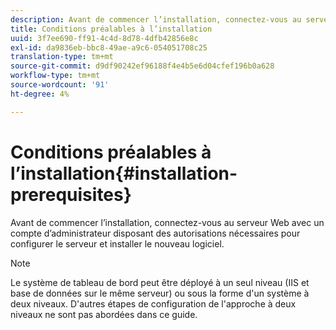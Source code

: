 ```yaml
---
description: Avant de commencer l’installation, connectez-vous au serveur Web avec un compte d’administrateur disposant des autorisations nécessaires pour configurer le serveur et installer le nouveau logiciel.
title: Conditions préalables à l’installation
uuid: 3f7ee690-ff91-4c4d-8d78-4dfb42856e8c
exl-id: da9836eb-bbc8-49ae-a9c6-054051708c25
translation-type: tm+mt
source-git-commit: d9df90242ef96188f4e4b5e6d04cfef196b0a628
workflow-type: tm+mt
source-wordcount: '91'
ht-degree: 4%

---
```


# Conditions préalables à l’installation{#installation-prerequisites}

Avant de commencer l’installation, connectez-vous au serveur Web avec un compte d’administrateur disposant des autorisations nécessaires pour configurer le serveur et installer le nouveau logiciel.

>[!NOTE]
>
>Le système de tableau de bord peut être déployé à un seul niveau (IIS et base de données sur le même serveur) ou sous la forme d&#39;un système à deux niveaux. D&#39;autres étapes de configuration de l&#39;approche à deux niveaux ne sont pas abordées dans ce guide.
